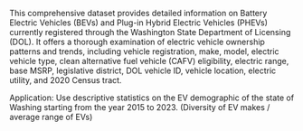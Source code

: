 This comprehensive dataset provides detailed information on Battery Electric Vehicles (BEVs) and Plug-in Hybrid Electric Vehicles (PHEVs) currently registered through the Washington State Department of Licensing (DOL). It offers a thorough examination of electric vehicle ownership patterns and trends, including vehicle registration, make, model, electric vehicle type, clean alternative fuel vehicle (CAFV) eligibility, electric range, base MSRP, legislative district, DOL vehicle ID, vehicle location, electric utility, and 2020 Census tract. 


Application: Use descriptive statistics on the EV demographic of the state of Washing starting from the year 2015 to 2023. (Diversity of EV makes / average range of EVs)

